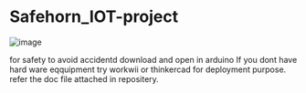 # Safehorn_IOT-project
![image](https://github.com/malli13193/Safehorn_IOT-project/assets/115869610/f0422877-1f0c-4916-ad79-f4d606ba0d76)

for safety to avoid accidentd
download and open in arduino
If you dont have hard ware eqquipment try workwii or thinkercad for deployment purpose.
refer the doc file attached in repositery.
